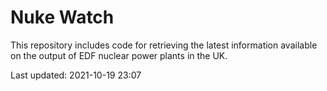 # Nuke Watch

This repository includes code for retrieving the latest information available on the output of EDF nuclear power plants in the UK.

Last updated: 2021-10-19 23:07